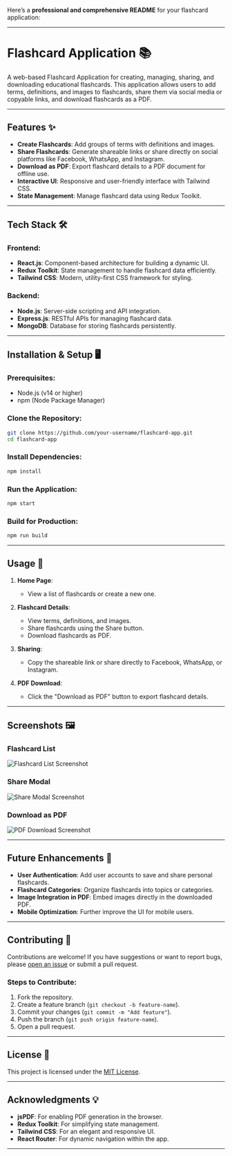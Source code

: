 Here’s a **professional and comprehensive README** for your flashcard application:

---

# Flashcard Application 📚  

A web-based Flashcard Application for creating, managing, sharing, and downloading educational flashcards. This application allows users to add terms, definitions, and images to flashcards, share them via social media or copyable links, and download flashcards as a PDF.

---

## Features ✨

- **Create Flashcards**: Add groups of terms with definitions and images.  
- **Share Flashcards**: Generate shareable links or share directly on social platforms like Facebook, WhatsApp, and Instagram.  
- **Download as PDF**: Export flashcard details to a PDF document for offline use.  
- **Interactive UI**: Responsive and user-friendly interface with Tailwind CSS.  
- **State Management**: Manage flashcard data using Redux Toolkit.

---

## Tech Stack 🛠️

### Frontend:
- **React.js**: Component-based architecture for building a dynamic UI.
- **Redux Toolkit**: State management to handle flashcard data efficiently.
- **Tailwind CSS**: Modern, utility-first CSS framework for styling.

### Backend:
- **Node.js**: Server-side scripting and API integration.
- **Express.js**: RESTful APIs for managing flashcard data.
- **MongoDB**: Database for storing flashcards persistently.

---

## Installation & Setup 🖥️

### Prerequisites:
- Node.js (v14 or higher)
- npm (Node Package Manager)

### Clone the Repository:
```bash
git clone https://github.com/your-username/flashcard-app.git
cd flashcard-app
```

### Install Dependencies:
```bash
npm install
```

### Run the Application:
```bash
npm start
```

### Build for Production:
```bash
npm run build
```

---

## Usage 🚀

1. **Home Page**:
   - View a list of flashcards or create a new one.
   
2. **Flashcard Details**:
   - View terms, definitions, and images.
   - Share flashcards using the Share button.
   - Download flashcards as PDF.

3. **Sharing**:
   - Copy the shareable link or share directly to Facebook, WhatsApp, or Instagram.

4. **PDF Download**:
   - Click the "Download as PDF" button to export flashcard details.

---

## Screenshots 🖼️

### Flashcard List
![Flashcard List Screenshot](https://via.placeholder.com/800x400)

### Share Modal
![Share Modal Screenshot](https://via.placeholder.com/800x400)

### Download as PDF
![PDF Download Screenshot](https://via.placeholder.com/800x400)

---

## Future Enhancements 🌟

- **User Authentication**: Add user accounts to save and share personal flashcards.
- **Flashcard Categories**: Organize flashcards into topics or categories.
- **Image Integration in PDF**: Embed images directly in the downloaded PDF.
- **Mobile Optimization**: Further improve the UI for mobile users.

---

## Contributing 🤝

Contributions are welcome! If you have suggestions or want to report bugs, please [open an issue](https://github.com/your-username/flashcard-app/issues) or submit a pull request.  

### Steps to Contribute:
1. Fork the repository.
2. Create a feature branch (`git checkout -b feature-name`).
3. Commit your changes (`git commit -m "Add feature"`).
4. Push the branch (`git push origin feature-name`).
5. Open a pull request.

---

## License 📜

This project is licensed under the [MIT License](LICENSE).  

---

## Acknowledgments 💡

- **jsPDF**: For enabling PDF generation in the browser.
- **Redux Toolkit**: For simplifying state management.
- **Tailwind CSS**: For an elegant and responsive UI.
- **React Router**: For dynamic navigation within the app.

---

